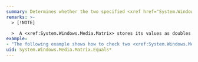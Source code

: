 ```yaml
---
summary: Determines whether the two specified <xref href="System.Windows.Media.Matrix"></xref> structures have the same values.
remarks: >-
  > [!NOTE]

  >  A <xref:System.Windows.Media.Matrix> stores its values as doubles. Because the value of a <xref:System.Double> can lose precision when arithmetic operations are performed on it, a comparison between two <xref:System.Double> structures that are logically equal might fail.
example:
- "The following example shows how to check two <xref:System.Windows.Media.Matrix> structures for equality.  \n  \n [!code-csharp[MatrixExamples_snip#MatrixEqualityExample_csharp](~/samples/snippets/csharp/VS_Snippets_Wpf/MatrixExamples_snip/CSharp/MatrixExample.cs#matrixequalityexample_csharp)]"
uid: System.Windows.Media.Matrix.Equals*
---
```

